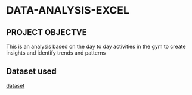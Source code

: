 # DATA-ANALYSIS-EXCEL
## PROJECT OBJECTVE
This is an analysis based on the day to day activities in the gym to create insights and identify trends and patterns

## Dataset used
<a href =”https://github.com/SAMUELAY1/DATA-ANALYSIS-EXCEL/blob/main/gymdata.xlsx”>dataset</a>

